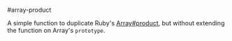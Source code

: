 #array-product

A simple function to duplicate Ruby's [Array#product](https://ruby-doc.org/core-2.7.1/Array.html#method-i-product), but without extending the function on Array's `prototype`.

